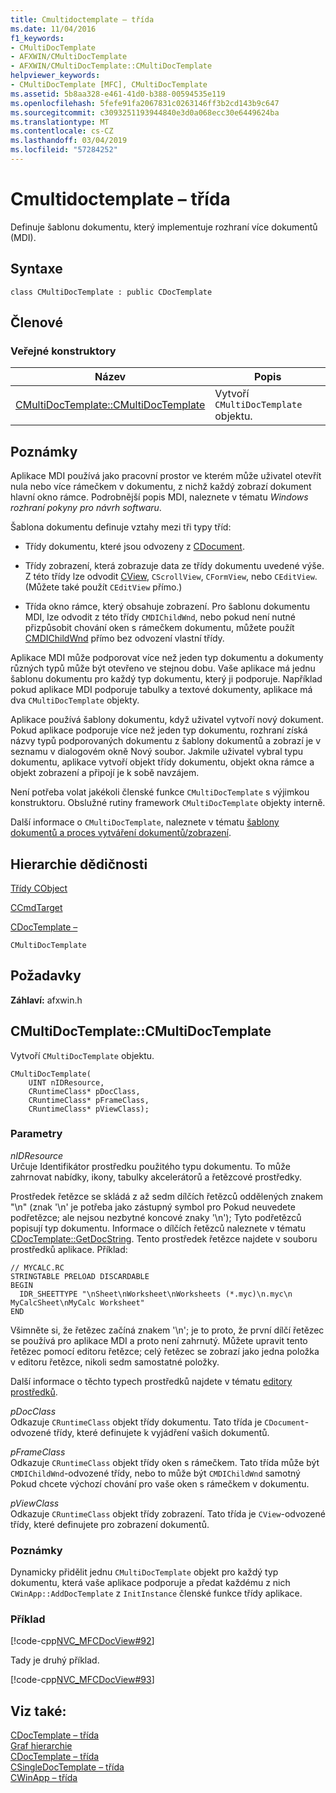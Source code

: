```yaml
---
title: Cmultidoctemplate – třída
ms.date: 11/04/2016
f1_keywords:
- CMultiDocTemplate
- AFXWIN/CMultiDocTemplate
- AFXWIN/CMultiDocTemplate::CMultiDocTemplate
helpviewer_keywords:
- CMultiDocTemplate [MFC], CMultiDocTemplate
ms.assetid: 5b8aa328-e461-41d0-b388-00594535e119
ms.openlocfilehash: 5fefe91fa2067831c0263146ff3b2cd143b9c647
ms.sourcegitcommit: c3093251193944840e3d0a068ecc30e6449624ba
ms.translationtype: MT
ms.contentlocale: cs-CZ
ms.lasthandoff: 03/04/2019
ms.locfileid: "57284252"
---
```

# <a name="cmultidoctemplate-class"></a>Cmultidoctemplate – třída

Definuje šablonu dokumentu, který implementuje rozhraní více dokumentů (MDI).

## <a name="syntax"></a>Syntaxe

```
class CMultiDocTemplate : public CDocTemplate
```

## <a name="members"></a>Členové

### <a name="public-constructors"></a>Veřejné konstruktory

|Název|Popis|
|----------|-----------------|
|[CMultiDocTemplate::CMultiDocTemplate](#cmultidoctemplate)|Vytvoří `CMultiDocTemplate` objektu.|

## <a name="remarks"></a>Poznámky

Aplikace MDI používá jako pracovní prostor ve kterém může uživatel otevřít nula nebo více rámečkem v dokumentu, z nichž každý zobrazí dokument hlavní okno rámce. Podrobnější popis MDI, naleznete v tématu *Windows rozhraní pokyny pro návrh softwaru*.

Šablona dokumentu definuje vztahy mezi tři typy tříd:

- Třídy dokumentu, které jsou odvozeny z [CDocument](../../mfc/reference/cdocument-class.md).

- Třídy zobrazení, která zobrazuje data ze třídy dokumentu uvedené výše. Z této třídy lze odvodit [CView](../../mfc/reference/cview-class.md), `CScrollView`, `CFormView`, nebo `CEditView`. (Můžete také použít `CEditView` přímo.)

- Třída okno rámce, který obsahuje zobrazení. Pro šablonu dokumentu MDI, lze odvodit z této třídy `CMDIChildWnd`, nebo pokud není nutné přizpůsobit chování oken s rámečkem dokumentu, můžete použít [CMDIChildWnd](../../mfc/reference/cmdichildwnd-class.md) přímo bez odvození vlastní třídy.

Aplikace MDI může podporovat více než jeden typ dokumentu a dokumenty různých typů může být otevřeno ve stejnou dobu. Vaše aplikace má jednu šablonu dokumentu pro každý typ dokumentu, který ji podporuje. Například pokud aplikace MDI podporuje tabulky a textové dokumenty, aplikace má dva `CMultiDocTemplate` objekty.

Aplikace používá šablony dokumentu, když uživatel vytvoří nový dokument. Pokud aplikace podporuje více než jeden typ dokumentu, rozhraní získá názvy typů podporovaných dokumentu z šablony dokumentů a zobrazí je v seznamu v dialogovém okně Nový soubor. Jakmile uživatel vybral typu dokumentu, aplikace vytvoří objekt třídy dokumentu, objekt okna rámce a objekt zobrazení a připojí je k sobě navzájem.

Není potřeba volat jakékoli členské funkce `CMultiDocTemplate` s výjimkou konstruktoru. Obslužné rutiny framework `CMultiDocTemplate` objekty interně.

Další informace o `CMultiDocTemplate`, naleznete v tématu [šablony dokumentů a proces vytváření dokumentů/zobrazení](../../mfc/document-templates-and-the-document-view-creation-process.md).

## <a name="inheritance-hierarchy"></a>Hierarchie dědičnosti

[Třídy CObject](../../mfc/reference/cobject-class.md)

[CCmdTarget](../../mfc/reference/ccmdtarget-class.md)

[CDocTemplate –](../../mfc/reference/cdoctemplate-class.md)

`CMultiDocTemplate`

## <a name="requirements"></a>Požadavky

**Záhlaví:** afxwin.h

##  <a name="cmultidoctemplate"></a>  CMultiDocTemplate::CMultiDocTemplate

Vytvoří `CMultiDocTemplate` objektu.

```
CMultiDocTemplate(
    UINT nIDResource,
    CRuntimeClass* pDocClass,
    CRuntimeClass* pFrameClass,
    CRuntimeClass* pViewClass);
```

### <a name="parameters"></a>Parametry

*nIDResource*<br/>
Určuje Identifikátor prostředku použitého typu dokumentu. To může zahrnovat nabídky, ikony, tabulky akcelerátorů a řetězcové prostředky.

Prostředek řetězce se skládá z až sedm dílčích řetězců oddělených znakem "\n" (znak '\n' je potřeba jako zástupný symbol pro Pokud neuvedete podřetězce; ale nejsou nezbytné koncové znaky '\n'); Tyto podřetězců popisují typ dokumentu. Informace o dílčích řetězců naleznete v tématu [CDocTemplate::GetDocString](../../mfc/reference/cdoctemplate-class.md#getdocstring). Tento prostředek řetězce najdete v souboru prostředků aplikace. Příklad:

```RC
// MYCALC.RC
STRINGTABLE PRELOAD DISCARDABLE
BEGIN
  IDR_SHEETTYPE "\nSheet\nWorksheet\nWorksheets (*.myc)\n.myc\n MyCalcSheet\nMyCalc Worksheet"
END
```

Všimněte si, že řetězec začíná znakem '\n'; je to proto, že první dílčí řetězec se používá pro aplikace MDI a proto není zahrnutý. Můžete upravit tento řetězec pomocí editoru řetězce; celý řetězec se zobrazí jako jedna položka v editoru řetězce, nikoli sedm samostatné položky.

Další informace o těchto typech prostředků najdete v tématu [editory prostředků](../../windows/resource-editors.md).

*pDocClass*<br/>
Odkazuje `CRuntimeClass` objekt třídy dokumentu. Tato třída je `CDocument`-odvozené třídy, které definujete k vyjádření vašich dokumentů.

*pFrameClass*<br/>
Odkazuje `CRuntimeClass` objekt třídy oken s rámečkem. Tato třída může být `CMDIChildWnd`-odvozené třídy, nebo to může být `CMDIChildWnd` samotný Pokud chcete výchozí chování pro vaše oken s rámečkem v dokumentu.

*pViewClass*<br/>
Odkazuje `CRuntimeClass` objekt třídy zobrazení. Tato třída je `CView`-odvozené třídy, které definujete pro zobrazení dokumentů.

### <a name="remarks"></a>Poznámky

Dynamicky přidělit jednu `CMultiDocTemplate` objekt pro každý typ dokumentu, která vaše aplikace podporuje a předat každému z nich `CWinApp::AddDocTemplate` z `InitInstance` členské funkce třídy aplikace.

### <a name="example"></a>Příklad

[!code-cpp[NVC_MFCDocView#92](../../mfc/codesnippet/cpp/cmultidoctemplate-class_1.cpp)]

Tady je druhý příklad.

[!code-cpp[NVC_MFCDocView#93](../../mfc/codesnippet/cpp/cmultidoctemplate-class_2.cpp)]

## <a name="see-also"></a>Viz také:

[CDocTemplate – třída](../../mfc/reference/cdoctemplate-class.md)<br/>
[Graf hierarchie](../../mfc/hierarchy-chart.md)<br/>
[CDocTemplate – třída](../../mfc/reference/cdoctemplate-class.md)<br/>
[CSingleDocTemplate – třída](../../mfc/reference/csingledoctemplate-class.md)<br/>
[CWinApp – třída](../../mfc/reference/cwinapp-class.md)
